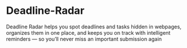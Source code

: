 # Deadline-Radar
Deadline Radar helps you spot deadlines and tasks hidden in webpages, organizes them in one place, and keeps you on track with intelligent reminders — so you’ll never miss an important submission again
